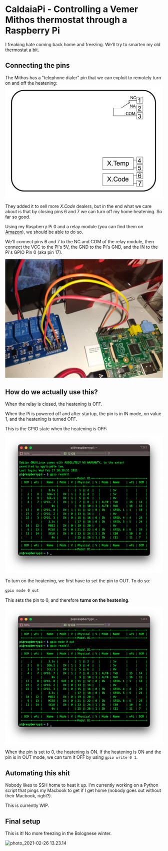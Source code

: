 # CaldaiaPi - Controlling a Vemer Mithos thermostat through a Raspberry Pi

I freaking hate coming back home and freezing. We'll try to smarten my old thermostat a bit.

## Connecting the pins

The Mithos has a "telephone dialer" pin that we can exploit to remotely turn on and off the heatening:![Vemer Mithos schema](./res/schema.png)

They added it to sell more *X.Code* dealers, but in the end what we care about is that by closing pins 6 and 7 we can turn off my home heatening. So far so good.

Using my Raspberry Pi 0 and a relay module (you can find them on [Amazon](https://amzn.to/3qXFsJD)), we should be able to do so.

We'll connect pins 6 and 7 to the NC and COM of the relay module, then connect the VCC to the Pi's 5V, the GND to the Pi's GND, and the IN to the Pi's GPIO Pin 0 (aka pin 17).

![Connections](./res/pins.png)

## How do we actually use this?

When the relay is closed, the heatening is OFF.

When the Pi is powered off and after startup, the pin is in IN mode, on value 1, and the heatening is turned OFF.

This is the GPIO state when the heatening is OFF:

![OFF](./res/off.png)

To turn on the heatening, we first have to set the pin to OUT. To do so:

```bash
gpio mode 0 out
```

This sets the pin to 0, and therefore **turns on the heatening**.

![ON](./res/on.png)

When the pin is set to 0, the heatening is ON. If the heatening is ON and the pin is in OUT mode, we can turn it OFF by using `gpio write 0 1`.

## Automating this shit

Nobody likes to SSH home to heat it up. I'm currently working on a Python script that pings my Macbook to get if I get home (nobody goes out without their Macbook, right?).

This is currently WIP.

## Final setup

This is it! No more freezing in the Bolognese winter.

![photo_2021-02-26 13.23.14](/Users/simone/Progetti/Caldaia/res/final.png)